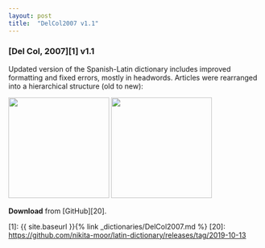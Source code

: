 ```yaml
---
layout: post
title:  "DelCol2007 v1.1"
---
```


### [Del Col, 2007][1] v1.1

Updated version of the Spanish-Latin dictionary includes improved formatting and fixed errors, mostly in headwords. Articles were rearranged into a hierarchical structure (old to new):

<div class="spotlight-group" data-animation="" data-control="" data-autohide="false">
  <img src="{{ site.baseurl }}{% link _dictionaries/img/DelCol2007-1.png %}"
       class="spotlight" height="200">
  <img src="{{ site.baseurl }}{% link _dictionaries/img/DelCol2007-3.png %}"
       class="spotlight" height="200">
</div>



**Download** from [GitHub][20].


[1]: {{ site.baseurl }}{% link _dictionaries/DelCol2007.md %}
[20]: https://github.com/nikita-moor/latin-dictionary/releases/tag/2019-10-13

